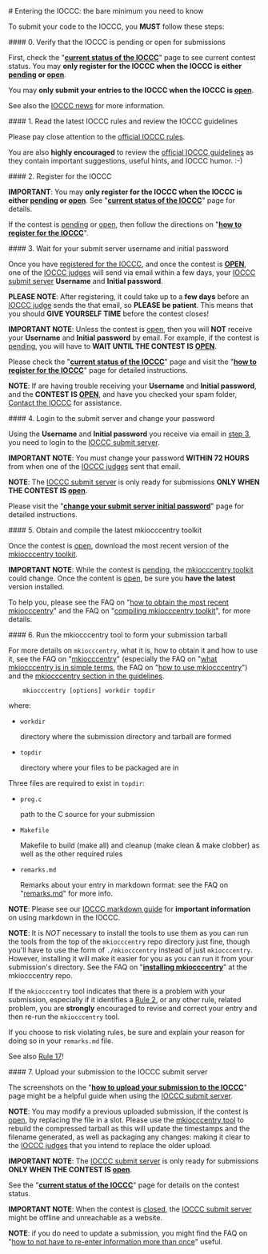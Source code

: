 <div id="enter_questions">
<div id="enter">
# Entering the IOCCC: the bare minimum you need to know
</div>
</div>

To submit your code to the IOCCC, you **MUST** follow these steps:


<div id="step_0">
#### 0. Verify that the IOCCC is pending or open for submissions
</div>

First, check the "**[current status of the IOCCC](status.html)**" page to see current contest status.
You may **only register for the IOCCC when the IOCCC is either [pending](status.html#pending)
or [open](status.html#open)**.

You may **only submit your entries to the IOCCC when the IOCCC is [open](status.html#open)**.

See also the [IOCCC news](news.html#news) for more information.


<div id="step_1">
#### 1. Read the latest IOCCC rules and review the IOCCC guidelines
</div>

Please pay close attention to the [official IOCCC rules](next/rules.html).

You are also **highly encouraged** to review the
[official IOCCC guidelines](next/guidelines.html) as they contain important
suggestions, useful hints, and IOCCC humor.  :-)


<div id="step_2">
<div id="register">
#### 2. Register for the IOCCC
</div>
</div>

**IMPORTANT**: You may **only register for the IOCCC when the IOCCC is either [pending](status.html#pending)
or [open](status.html#open)**.  See "**[current status of the IOCCC](status.html)**" page for details.

If the contest is [pending](status.html#pending) or [open](status.html#open),
then follow the directions on "**[how to register for the IOCCC](next/register.html)**".


<div id="step_3">
#### 3. Wait for your submit server username and initial password
</div>

Once you have [registered for the IOCCC](next/register.html),
and once the contest is **[OPEN](status.html#open)**, one of the
[IOCCC judges](judges.html) will send via email within a few days,
your [IOCCC submit server](https://submit.ioccc.org) **Username** and
**Initial password**.

**PLEASE NOTE**: After registering, it could take up to a **few days**
before an [IOCCC judge](judges.html) sends the that email, so **PLEASE
be patient**. This means that you should **GIVE YOURSELF TIME** before the
contest closes!

**IMPORTANT NOTE**: Unless the contest is [open](status.html#open),
then you will **NOT** receive your **Username** and **Initial password**
by email.  For example, if the contest is [pending](status.html#pending),
you will have to **WAIT UNTIL THE CONTEST IS [OPEN](status.html#open)**.

Please check the "**[current status of the IOCCC](status.html)**" page and
visit the "**[how to register for the IOCCC](next/register.html)**" page for detailed instructions.

**NOTE**: If are having trouble receiving your **Username** and **Initial
password**, and the **CONTEST IS [OPEN](status.html#open)**, and
have you checked your spam folder, [Contact the IOCCC](contact.html)
for assistance.


<div id="step_4">
#### 4. Login to the submit server and change your password
</div>

Using the **Username** and **Initial password** you receive via email in
[step 3](#step_3), you need to login to the [IOCCC submit server](https://submit.ioccc.org).

**IMPORTANT NOTE**: You must change your password **WITHIN 72 HOURS**
from when one of the [IOCCC judges](judges.html) sent that email.

**NOTE**: The [IOCCC submit server](https://submit.ioccc.org)
is only ready for submissions **ONLY WHEN THE CONTEST IS [open](status.html#open)**.

Please visit the "**[change your submit server initial password](next/pw-change.html)**" page for detailed instructions.


<div id="step_5">
#### 5. Obtain and compile the latest mkiocccentry toolkit
</div>

Once the contest is [open](status.html#open), download the most recent
version of the [mkiocccentry toolkit](https://github.com/ioccc-src/mkiocccentry).

**IMPORTANT NOTE**: While the contest is [pending](status.html#pending),
the [mkiocccentry toolkit](https://github.com/ioccc-src/mkiocccentry)
could change.  Once the content is [open](status.html#open), be sure
you **have the latest** version installed.

To help you, please see the
FAQ on "[how to obtain the most recent mkiocccentry](#obtaining_mkiocccentry)"
and the
FAQ on "[compiling mkiocccentry toolkit](#compiling_mkiocccentry)",
for more details.


<div id="step_6">
#### 6. Run the mkiocccentry tool to form your submission tarball
</div>

For more details on `mkiocccentry`, what it is, how to obtain it and how to use
it, see the
FAQ on "[mkiocccentry](#mkiocccentry)"
(especially the
FAQ on "[what mkiocccentry is in simple terms](#about_mkiocccentry),
the
FAQ on "[how to use mkiocccentry](#using_mkiocccentry)")
and the [mkiocccentry section in the
guidelines](next/guidelines.html#mkiocccentry).


``` <!---sh-->
    mkiocccentry [options] workdir topdir
```

where:

* `workdir`

    directory where the submission directory and tarball are formed

* `topdir`

    directory where your files to be packaged are in

Three files are required to exist in `topdir`:

* `prog.c`

    path to the C source for your submission

* `Makefile`

    Makefile to build (make all) and cleanup (make clean & make clobber) as well
    as the other required rules

* `remarks.md`

    Remarks about your entry in markdown format: see the
    FAQ on "[remarks.md](faq.html#remarks_md)"
    for more info.

**NOTE**: Please see our [IOCCC markdown guide](markdown.html) for **important information** on using markdown in the IOCCC.

**NOTE**: It is *NOT* necessary to install the tools to use them as you can run
the tools from the top of the `mkiocccentry` repo directory just fine, though
you'll have to use the form of `./mkiocccentry` instead of just `mkiocccentry`.
However, installing it will make it easier for you as you can run it from your
submission's directory. See the
FAQ on "**[installing mkiocccentry](https://github.com/ioccc-src/mkiocccentry/blob/master/FAQ.md#install)**"
at the mkiocccentry repo.

If the `mkiocccentry` tool indicates that there is a problem with your
submission, especially if it identifies a [Rule 2](next/rules.html#rule2), or
any other rule, related problem, you are **strongly** encouraged to revise and
correct your entry and then re-run the `mkiocccentry` tool.

If you choose to risk violating rules, be sure and explain your reason
for doing so in your `remarks.md` file.

See also [Rule 17](next/rules.html#rule17)!


<div id="step_7">
<div id="submit">
#### 7. Upload your submission to the IOCCC submit server
</div>
</div>

The screenshots on the "**[how to upload your submission to the IOCCC](next/submit.html)**" page
might be a helpful guide when using the [IOCCC submit server](https://submit.ioccc.org).

**NOTE**: You may modify a previous uploaded submission, if the contest is
[open](status.html#open), by replacing the file in a slot.  Please use the
[mkiocccentry tool](#mkiocccentry) to rebuild the compressed tarball as
this will update the timestamps and the filename generated, as well as packaging
any changes: making it clear to the [IOCCC judges](judges.html) that you intend
to replace the older upload.

**IMPORTANT NOTE**: The [IOCCC submit server](https://submit.ioccc.org)
is only ready for submissions
**ONLY WHEN THE CONTEST IS [open](status.html#open)**.

See the "**[current status of the IOCCC](status.html)**" page for details on the contest status.

**IMPORTANT NOTE**: When the contest is [closed](status.html#closed), the
[IOCCC submit server](https://submit.ioccc.org)
might be offline and unreachable as a website.

**NOTE**: if you do need to update a submission, you might find the
FAQ on "[how to not have to re-enter information more than once](#answers_file)"
useful.
